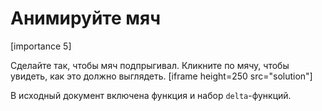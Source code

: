 # Анимируйте мяч

[importance 5]

Сделайте так, чтобы мяч подпрыгивал. Кликните по мячу, чтобы увидеть, как это должно выглядеть. 
[iframe height=250 src="solution"]

В исходный документ включена функция  [](#animate) и набор `delta`-функций.


